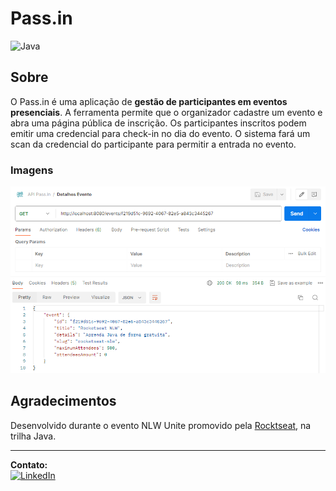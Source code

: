 # Pass.in
![Java](https://img.shields.io/badge/java-%23ED8B00.svg?style=for-the-badge&logo=openjdk&logoColor=white)


## Sobre
O Pass.in é uma aplicação de **gestão de participantes em eventos presenciais**.
A ferramenta permite que o organizador cadastre um evento e abra uma página pública de inscrição.
Os participantes inscritos podem emitir uma credencial para check-in no dia do evento.
O sistema fará um scan da credencial do participante para permitir a entrada no evento.

### Imagens
![screen](images/pass-in_img.png)

## Agradecimentos   
Desenvolvido durante o evento NLW Unite promovido pela [Rocktseat](https://www.rocketseat.com.br/), na trilha Java.
___
**Contato:**  
[![LinkedIn](https://img.shields.io/badge/LinkedIn-0077B5?style=for-the-badge&logo=linkedin&logoColor=white)](https://www.linkedin.com/in/alan-ogoncalves)
